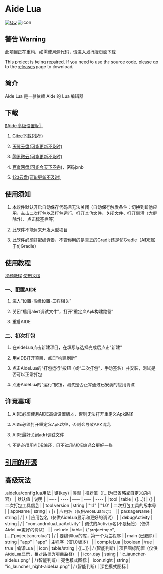 # Aide Lua
[![QQ](https://img.shields.io/badge/Join-QQ_Group-ff69b4)](https://jq.qq.com/?_wv=1027&k=41q8mp8y)
![icon](https://gitee.com/Jesse205/AideLua/raw/master/ic_cover-aidelua.png)

## 警告 Warning
此项目正在重构。如需使用源代码，请进入[发行版](releases)页面下载

This project is being repaired. If you need to use the source code, please go to the [releases](releases) page to download.

## 简介
Aide Lua 是一款依赖 Aide 的 Lua 编辑器

## 下载
[〖Aide 高级设置版〗](https://www.lanzouy.com/b00zdhbeb)

1. [Gitee下载(推荐)](https://gitee.com/Jesse205/AideLua/releases)

2. [天翼云盘(可能更新不及时)](https://cloud.189.cn/t/ZZ7RzijyqiUv)

3. [腾讯微云(可能更新不及时)](https://share.weiyun.com/oLiNtxMR)

4. [百度网盘(可能今天下不完)](https://pan.baidu.com/s/1j1RwisPR8iq1fPS3O_fl7Q)，密码jxnb

5. [123云盘(可能更新不及时)](https://www.123pan.com/s/G7a9-Yzck)

## 使用须知
1. 本软件默认开启自动保存代码且无法关闭（自动保存触发条件：切换到其他应用、点击二次打包以及打包运行、打开其他文件、关闭文件、打开侧滑（大屏除外）、点击标签栏等）

2. 此软件不能用来开发大型项目

3. 此软件必须搭配编译器，不管你用的是真正的Gradle还是仿Gradle（AIDE属于仿Gradle）

## 使用教程
[视频教程](https://b23.tv/nvVHoa)
[使用文档](https://gitee.com/Jesse205/AideLua/wikis/Home)

### 一、配置AIDE
  1. 进入“设置-高级设置-工程相关”

  2. 关闭“启用alert调试文件”，打开“重定义Apk构建路径”

  3. 重启AIDE

### 二、初次打包
  1. 在AideLua点击新建项目，在填写与选择完成后点击“新建”

  2. 用AIDE打开项目，点击“构建刷新”

  3. 点击AideLua的“打包运行”按钮（或“二次打包”，手动签名）并安装，测试是否可以正常打包

  4. 点击AideLua的“运行”按钮，测试是否正常通过已安装的应用调试

## 注意事项
1. AIDE必须使用AIDE高级设置版本，否则无法打开重定义Apk路径

2. AIDE必须打开重定义Apk路径，否则会导致APK混乱

3. AIDE最好关闭adrt调试文件

4. 不是必须用AIDE编译，只不过用AIDE编译会更好一些

## [引用的开源](https://gitee.com/Jesse205/AideLua/blob/master/app/src/main/luaLibs/openSourceLicenses.aly)

## 高级玩法
.aidelua/config.lua用法
| 键(key) | 类型 | 推荐值（[...]为已省略或自定义的内容） | 默认值 | 说明 |
| ---- | ---- | ---- | ---- | ---- |
| tool | table | {[...]} | {} | 二次打包工具信息 |
| tool.version | string | "1.1" | "1.0" | 二次打包工具的版本号 |
| appName | string | / | / | 应用名（仅供AideLua显示） |
| packageName | string | / | / | 应用包名（仅供AideLua显示和更好的调试） |
| debugActivity | string | / | "com.androlua.LuaActivity" | 调试的Activity名(不是标签)（仅供AideLua更好的调试） |
| include | table | {"project:app",[...]"project:androlua"} | / | 要编译lua的库，第一个为主程序 |
| main (已废除) | string | "app" | "app" | 主程序（仅1.0版本） |
| compileLua | boolean | true | true | 编译Lua |
| icon | table/string | {[...]} | / (智能判断) | 项目图标配置（仅供AideLua显示，相对路径为项目路径） |
| icon.day | string | "ic_launcher-aidelua.png" | / (智能判断) | 亮色模式图标 |
| icon.night | string | "ic_launcher_night-aidelua.png" | / (智能判断) | 深色模式图标 |

